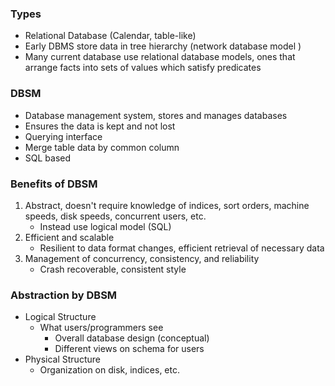 ### Types
- Relational Database (Calendar, table-like)
- Early DBMS store data in tree hierarchy (network database model )
- Many current database use relational database models, ones that arrange facts into sets of values which satisfy predicates


### DBSM
- Database management system, stores and manages databases
- Ensures the data is kept and not lost
- Querying interface
- Merge table data by common column
- SQL based


### Benefits of DBSM
1. Abstract, doesn't require knowledge of indices, sort orders, machine speeds, disk speeds, concurrent users, etc.
	- Instead use logical model (SQL)
2. Efficient and scalable 
	- Resilient to data format changes, efficient retrieval of necessary data
3. Management of concurrency, consistency, and reliability 
	- Crash recoverable, consistent style


### Abstraction by DBSM
- Logical Structure
	- What users/programmers see
		- Overall database design (conceptual)
		- Different views on schema for users
- Physical Structure
	- Organization on disk, indices, etc.